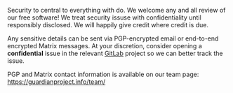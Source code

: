 
Security to central to everything with do. We welcome any and all
review of our free software!  We treat security issuse with
confidentiality until responsibly disclosed.  We will happily give
credit where credit is due.

Any sensitive details can be sent via PGP-encrypted email or
end-to-end encrypted Matrix messages.  At your discretion, consider
opening a __confidential__ issue in the relevant
[GitLab](https://gitlab.com/guardianproject) project so we can better
track the issue.

PGP and Matrix contact information is available on our team page:
https://guardianproject.info/team/
